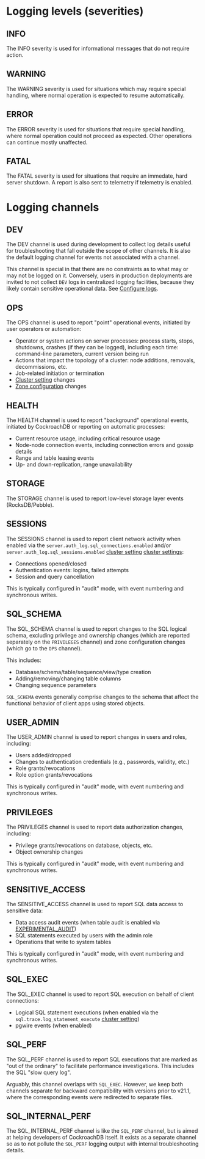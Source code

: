 # Logging levels (severities)

## INFO

The INFO severity is used for informational messages that do not
require action.

## WARNING

The WARNING severity is used for situations which may require special handling,
where normal operation is expected to resume automatically.

## ERROR

The ERROR severity is used for situations that require special handling,
where normal operation could not proceed as expected.
Other operations can continue mostly unaffected.

## FATAL

The FATAL severity is used for situations that require an immedate, hard
server shutdown. A report is also sent to telemetry if telemetry
is enabled.


# Logging channels

## DEV

The DEV channel is used during development to collect log
details useful for troubleshooting that fall outside the
scope of other channels. It is also the default logging
channel for events not associated with a channel.

This channel is special in that there are no constraints as to
what may or may not be logged on it. Conversely, users in
production deployments are invited to not collect `DEV` logs in
centralized logging facilities, because they likely contain
sensitive operational data.
See [Configure logs](configure-logs.html#dev-channel).

## OPS

The OPS channel is used to report "point" operational events,
initiated by user operators or automation:

- Operator or system actions on server processes: process starts,
  stops, shutdowns, crashes (if they can be logged),
  including each time: command-line parameters, current version being run
- Actions that impact the topology of a cluster: node additions,
  removals, decommissions, etc.
- Job-related initiation or termination
- [Cluster setting](cluster-settings.html) changes
- [Zone configuration](configure-replication-zones.html) changes

## HEALTH

The HEALTH channel is used to report "background" operational
events, initiated by CockroachDB or reporting on automatic processes:

- Current resource usage, including critical resource usage
- Node-node connection events, including connection errors and
  gossip details
- Range and table leasing events
- Up- and down-replication, range unavailability

## STORAGE

The STORAGE channel is used to report low-level storage
layer events (RocksDB/Pebble).

## SESSIONS

The SESSIONS channel is used to report client network activity when enabled via
the `server.auth_log.sql_connections.enabled` and/or
`server.auth_log.sql_sessions.enabled` [cluster setting](cluster-settings.html)
[cluster settings](cluster-settings.html):

- Connections opened/closed
- Authentication events: logins, failed attempts
- Session and query cancellation

This is typically configured in "audit" mode, with event
numbering and synchronous writes.

## SQL_SCHEMA

The SQL_SCHEMA channel is used to report changes to the
SQL logical schema, excluding privilege and ownership changes
(which are reported separately on the `PRIVILEGES` channel) and
zone configuration changes (which go to the `OPS` channel).

This includes:

- Database/schema/table/sequence/view/type creation
- Adding/removing/changing table columns
- Changing sequence parameters

`SQL_SCHEMA` events generally comprise changes to the schema that affect the
functional behavior of client apps using stored objects.

## USER_ADMIN

The USER_ADMIN channel is used to report changes
in users and roles, including:

- Users added/dropped
- Changes to authentication credentials (e.g., passwords, validity, etc.)
- Role grants/revocations
- Role option grants/revocations

This is typically configured in "audit" mode, with event
numbering and synchronous writes.

## PRIVILEGES

The PRIVILEGES channel is used to report data
authorization changes, including:

- Privilege grants/revocations on database, objects, etc.
- Object ownership changes

This is typically configured in "audit" mode, with event
numbering and synchronous writes.

## SENSITIVE_ACCESS

The SENSITIVE_ACCESS channel is used to report SQL
data access to sensitive data:

- Data access audit events (when table audit is enabled via
  [EXPERIMENTAL_AUDIT](experimental-audit.html))
- SQL statements executed by users with the admin role
- Operations that write to system tables

This is typically configured in "audit" mode, with event
numbering and synchronous writes.

## SQL_EXEC

The SQL_EXEC channel is used to report SQL execution on
behalf of client connections:

- Logical SQL statement executions (when enabled via the
  `sql.trace.log_statement_execute` [cluster setting](cluster-settings.html))
- pgwire events (when enabled)

## SQL_PERF

The SQL_PERF channel is used to report SQL executions
that are marked as "out of the ordinary"
to facilitate performance investigations.
This includes the SQL "slow query log".

Arguably, this channel overlaps with `SQL_EXEC`.
However, we keep both channels separate for backward compatibility
with versions prior to v21.1, where the corresponding events
were redirected to separate files.

## SQL_INTERNAL_PERF

The SQL_INTERNAL_PERF channel is like the `SQL_PERF` channel, but is aimed at
helping developers of CockroachDB itself. It exists as a separate
channel so as to not pollute the `SQL_PERF` logging output with
internal troubleshooting details.

